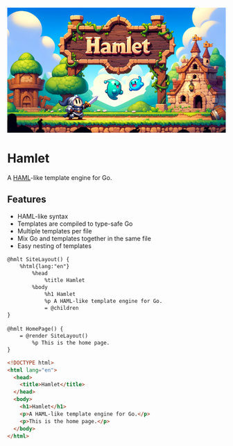 ![hamlet_header.png](docs/hamlet_header.png)

# Hamlet
A [HAML](http://haml.info/)-like template engine for Go.

## Features
- HAML-like syntax
- Templates are compiled to type-safe Go
- Multiple templates per file
- Mix Go and templates together in the same file
- Easy nesting of templates

```
@hmlt SiteLayout() {
	%html{lang:"en"}
		%head
			%title Hamlet
		%body
			%h1 Hamlet
			%p A HAML-like template engine for Go.
			= @children
}

@hmlt HomePage() {
	= @render SiteLayout()
		%p This is the home page.
}
```

```html
<!DOCTYPE html>
<html lang="en">
  <head>
    <title>Hamlet</title>
  </head>
  <body>
    <h1>Hamlet</h1>
    <p>A HAML-like template engine for Go.</p>
    <p>This is the home page.</p>
  </body>
</html>
```
